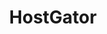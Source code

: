 ---
facebook: https://facebook.com/HostGator
googleplus: https://plus.google.com/+hostgator
logohandle: hostgator
sort: hostgator
title: HostGator
twitter: https://x.com/hostgator
website: https://www.hostgator.com/
wikipedia: https://en.wikipedia.org/wiki/HostGator
youtube: https://youtube.com/user/hostgator
---